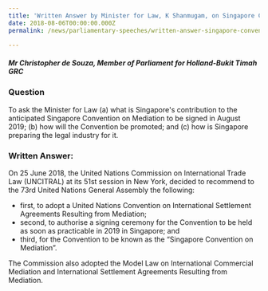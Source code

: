 ```yaml
---
title: 'Written Answer by Minister for Law, K Shanmugam, on Singapore Convention on Mediation'
date: 2018-08-06T00:00:00.000Z
permalink: /news/parliamentary-speeches/written-answer-singapore-convention-on-mediation

---
```



##### **Mr Christopher de Souza, Member of Parliament for Holland-Bukit Timah GRC**

### **Question**

To ask the Minister for Law (a) what is Singapore's contribution to the anticipated Singapore Convention on Mediation to be signed in August 2019; (b) how will the Convention be promoted; and (c) how is Singapore preparing the legal industry for it.


### **Written Answer:**

On 25 June 2018, the United Nations Commission on International Trade Law (UNCITRAL) at its 51st session in New York, decided to recommend to the 73rd United Nations General Assembly the following:

* first, to adopt a United Nations Convention on International Settlement Agreements Resulting from Mediation;
* second, to authorise a signing ceremony for the Convention to be held as soon as practicable in 2019 in Singapore; and
* third, for the Convention to be known as the “Singapore Convention on Mediation”.

The Commission also adopted the Model Law on International Commercial Mediation and International Settlement Agreements Resulting from Mediation.
